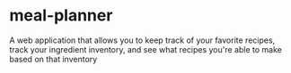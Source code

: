 # meal-planner
A web application that allows you to keep track of your favorite recipes, track your ingredient inventory, and see what recipes you're able to make based on that inventory
